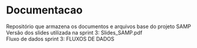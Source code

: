 # Documentacao
Repositório que armazena os documentos e arquivos base do projeto SAMP
<br>
Versão dos slides utilizada na sprint 3: Slides_SAMP.pdf
<br>
Fluxo de dados sprint 3: FLUXOS DE DADOS

